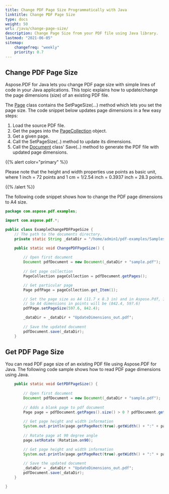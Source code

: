 ```yaml
---
title: Change PDF Page Size Programmatically with Java
linktitle: Change PDF Page Size
type: docs
weight: 50
url: /java/change-page-size/
description: Change Page Size from your PDF file using Java library.
lastmod: "2021-06-05"
sitemap:
    changefreq: "weekly"
    priority: 0.7
---
```


## Change PDF Page Size

Aspose.PDF for Java lets you change PDF page size with simple lines of code in your Java applications. This topic explains how to update/change the page dimensions (size) of an existing PDF file.

The [Page](https://apireference.aspose.com/pdf/java/com.aspose.pdf/page) class contains the SetPageSize(...) method which lets you set the page size. The code snippet below updates page dimensions in a few easy steps:

1. Load the source PDF file.
1. Get the pages into the [PageCollection](https://apireference.aspose.com/pdf/java/com.aspose.pdf.class-use/pagecollection) object.
1. Get a given page.
1. Call the SetPageSize(..) method to update its dimensions.
1. Call the [Document](https://apireference.aspose.com/pdf/java/com.aspose.pdf/Document) class' Save(..) method to generate the PDF file with updated page dimensions.

{{% alert color="primary" %}}

Please note that the height and width properties use points as basic unit, where 1 inch = 72 points and 1 cm = 1/2.54 inch = 0.3937 inch = 28.3 points.

{{% /alert %}}

The following code snippet shows how to change the PDF page dimensions to A4 size.

```java
package com.aspose.pdf.examples;

import com.aspose.pdf.*;

public class ExampleChangePDFPageSize {
    // The path to the documents directory.
    private static String _dataDir = "/home/admin1/pdf-examples/Samples/";

    public static void ChangePDFPageSize() {
        
        // Open first document
        Document pdfDocument = new Document(_dataDir + "sample.pdf");
                
        // Get page collection
        PageCollection pageCollection = pdfDocument.getPages();

        // Get particular page
        Page pdfPage = pageCollection.get_Item(1);

        // Set the page size as A4 (11.7 x 8.3 in) and in Aspose.Pdf, 1 inch = 72 points
        // So A4 dimensions in points will be (842.4, 597.6)
        pdfPage.setPageSize(597.6, 842.4);

        _dataDir = _dataDir + "UpdateDimensions_out.pdf";
        
        // Save the updated document
        pdfDocument.save(_dataDir);
    }
```

## Get PDF Page Size

You can read PDF page size of an existing PDF file using Aspose.PDF for Java. The following code sample shows how to read PDF page dimensions using Java.

```java
    public static void GetPDFPageSize() {
        
        // Open first document
        Document pdfDocument = new Document(_dataDir + "sample.pdf");
                
        // Adds a blank page to pdf document
        Page page = pdfDocument.getPages().size() > 0 ? pdfDocument.getPages().get_Item(1) : pdfDocument.getPages().add();
        
        // Get page height and width information
        System.out.println(page.getPageRect(true).getWidth() + ":" + page.getPageRect(true).getHeight());
        
        // Rotate page at 90 degree angle
        page.setRotate (Rotation.on90);

        // Get page height and width information
        System.out.println(page.getPageRect(true).getWidth() + ":" + page.getPageRect(true).getHeight());
        
        // Save the updated document
        _dataDir = _dataDir + "UpdateDimensions_out.pdf";
        pdfDocument.save(_dataDir);
    }

}
```
